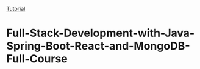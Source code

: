 [Tutorial](https://youtu.be/5PdEmeopJVQ)
# Full-Stack-Development-with-Java-Spring-Boot-React-and-MongoDB-Full-Course

